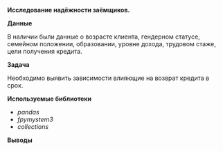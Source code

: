 **Исследование надёжности заёмщиков.**

**Данные**

В наличии были данные о возрасте клиента, гендерном статусе, семейном положении, образовании, уровне дохода, трудовом стаже, цели получения кредита. 
        
**Задача**

Необходимо выявить зависимости влияющие на возврат кредита в срок.

**Используемые библиотеки**

- *pandas* 
- *fpymystem3* 
- *collections* 

**Выводы**

